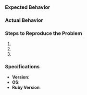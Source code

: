 ### Expected Behavior

### Actual Behavior

### Steps to Reproduce the Problem

1.
2.
3.

### Specifications

* **Version**:
* **OS**:
* **Ruby Version**:

